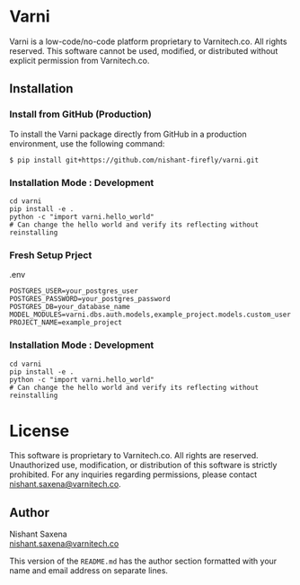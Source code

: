 # Varni

Varni is a low-code/no-code platform proprietary to Varnitech.co. All rights reserved. This software cannot be used, modified, or distributed without explicit permission from Varnitech.co.

## Installation

### Install from GitHub (Production)

To install the Varni package directly from GitHub in a production environment, use the following command:

```$ pip install git+https://github.com/nishant-firefly/varni.git``` 

### Installation Mode : Development
``` git clone https://github.com/nishant-firefly/varni.git 
cd varni
pip install -e .
python -c "import varni.hello_world"
# Can change the hello world and verify its reflecting without reinstalling
```
### Fresh Setup Prject 
.env
``` 
POSTGRES_USER=your_postgres_user
POSTGRES_PASSWORD=your_postgres_password
POSTGRES_DB=your_database_name
MODEL_MODULES=varni.dbs.auth.models,example_project.models.custom_user
PROJECT_NAME=example_project
```


### Installation Mode : Development
``` git clone https://github.com/nishant-firefly/varni.git 
cd varni
pip install -e .
python -c "import varni.hello_world"
# Can change the hello world and verify its reflecting without reinstalling
```
# License
This software is proprietary to Varnitech.co. All rights are reserved. Unauthorized use, modification, or distribution of this software is strictly prohibited. For any inquiries regarding permissions, please contact nishant.saxena@varnitech.co.

## Author
Nishant Saxena  
nishant.saxena@varnitech.co



This version of the `README.md` has the author section formatted with your name and email address on separate lines.



